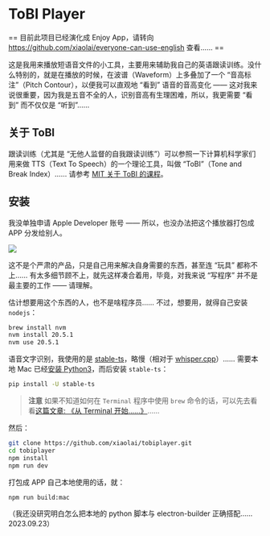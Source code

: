 # ToBI Player

== 目前此项目已经演化成 Enjoy App，请转向 https://github.com/xiaolai/everyone-can-use-english 查看…… ==

这是我用来播放短语音文件的小工具，主要用来辅助我自己的英语跟读训练。没什么特别的，就是在播放的时候，在波谱（Waveform）上多叠加了一个 “音高标注”（Pitch Contour），以便我可以直观地 “看到” 语音的音高变化 —— 这对我来说很重要，因为我是五音不全的人，识别音高有生理困难，所以，我更需要 “看到” 而不仅仅是 “听到”……

## 关于 ToBI
跟读训练（尤其是 “无他人监督的自我跟读训练”）可以参照一下计算机科学家们用来做 TTS（Text To Speech）的一个理论工具，叫做 “ToBI”（Tone and Break Index）…… 请参考 [MIT 关于 ToBI 的课程](https://ocw.mit.edu/courses/6-911-transcribing-prosodic-structure-of-spoken-utterances-with-tobi-january-iap-2006/)。

## 安装

我没单独申请 Apple Developer 账号 —— 所以，也没办法把这个播放器打包成 APP 分发给别人。

![](ToBI-Player.gif)

这不是个严肃的产品，只是自己用来解决自身需要的东西，甚至连 “玩具” 都称不上…… 有太多细节顾不上，就先这样凑合着用，毕竟，对我来说 “写程序” 并不是最主要的工作 —— 请理解。

估计想要用这个东西的人，也不是啥程序员…… 不过，想要用，就得自己安装 `nodejs`：

```bash
brew install nvm
nvm install 20.5.1
nvm use 20.5.1
```

语音文字识别，我使用的是 [stable-ts](https://github.com/jianfch/stable-ts)，略慢（相对于 [whisper.cpp](https://github.com/ggerganov/whisper.cpp)）…… 需要本地 Mac 已经[安装 Python3](https://docs.conda.io/projects/miniconda/en/latest/)，而后安装 `stable-ts`：

```bash
pip install -U stable-ts
```

> **注意** 如果不知道如何在 `Terminal` 程序中使用 `brew` 命令的话，可以先去看看[这篇文章: 《从 Terminal 开始……》](https://github.com/xiaolai/apple-computer-literacy/blob/main/start-from-terminal.md)……

然后：

```bash
git clone https://github.com/xiaolai/tobiplayer.git
cd tobiplayer
npm install
npm run dev
```

打包成 APP 自己本地使用的话，就：

```bash
npm run build:mac
```
（我还没研究明白怎么把本地的 python 脚本与 electron-builder 正确搭配…… 2023.09.23）
